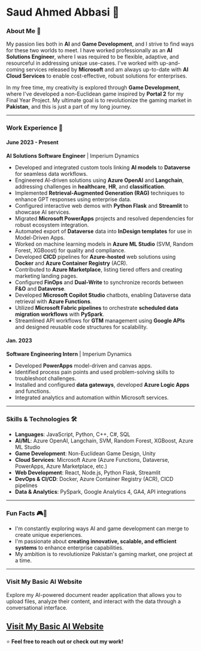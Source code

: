 
# Saud Ahmed Abbasi 👋

### About Me 🚀  
My passion lies both in **AI** and **Game Development**, and I strive to find ways for these two worlds to meet. I have worked professionally as an **AI Solutions Engineer**, where I was required to be flexible, adaptive, and resourceful in addressing unique use-cases. I've worked with up-and-coming services released by **Microsoft** and am always up-to-date with **AI Cloud Services** to enable cost-effective, robust solutions for enterprises.

In my free time, my creativity is explored through **Game Development**, where I've developed a non-Euclidean game inspired by **Portal 2** for my Final Year Project. My ultimate goal is to revolutionize the gaming market in **Pakistan**, and this is just a part of my long journey.

---

### Work Experience 💼  

#### June 2023 - Present  
**AI Solutions Software Engineer** | Imperium Dynamics  
- Developed and integrated custom tools linking **AI models** to **Dataverse** for seamless data workflows.
- Engineered AI-driven solutions using **Azure OpenAI** and **Langchain**, addressing challenges in **healthcare**, **HR**, and **classification**.
- Implemented **Retrieval-Augmented Generation (RAG)** techniques to enhance GPT responses using enterprise data.
- Configured interactive web demos with **Python Flask** and **Streamlit** to showcase AI services.
- Migrated **Microsoft PowerApps** projects and resolved dependencies for robust ecosystem integration.
- Automated export of **Dataverse** data into **InDesign templates** for use in Model-Driven Apps.
- Worked on machine learning models in **Azure ML Studio** (SVM, Random Forest, XGBoost) for quality and compliance.
- Developed **CICD** pipelines for **Azure-hosted** web solutions using **Docker** and **Azure Container Registry** (ACR).
- Contributed to **Azure Marketplace**, listing tiered offers and creating marketing landing pages.
- Configured **FinOps** and **Dual-Write** to synchronize records between **F&O** and **Dataverse**.
- Developed **Microsoft Copilot Studio** chatbots, enabling Dataverse data retrieval with **Azure Functions**.
- Utilized **Microsoft Fabric pipelines** to orchestrate **scheduled data migration workflows** with **PySpark**.
- Streamlined API workflows for **GTM** management using **Google APIs** and designed reusable code structures for scalability.

#### Jan. 2023  
**Software Engineering Intern** | Imperium Dynamics  
- Developed **PowerApps** model-driven and canvas apps.
- Identified process pain points and used problem-solving skills to troubleshoot challenges.
- Installed and configured **data gateways**, developed **Azure Logic Apps** and functions.
- Integrated analytics and automation within Microsoft services.

---

### Skills & Technologies 🛠️  

- **Languages**: JavaScript, Python, C++, C#, SQL  
- **AI/ML**: Azure OpenAI, Langchain, SVM, Random Forest, XGBoost, Azure ML Studio  
- **Game Development**: Non-Euclidean Game Design, Unity  
- **Cloud Services**: Microsoft Azure (Azure Functions, Dataverse, PowerApps, Azure Marketplace, etc.)  
- **Web Development**: React, Node.js, Python Flask, Streamlit  
- **DevOps & CI/CD**: Docker, Azure Container Registry (ACR), CICD pipelines  
- **Data & Analytics**: PySpark, Google Analytics 4, GA4, API integrations

---

### Fun Facts 🎮🎨  
- I'm constantly exploring ways AI and game development can merge to create unique experiences.
- I'm passionate about **creating innovative, scalable, and efficient systems** to enhance enterprise capabilities.
- My ambition is to revolutionize Pakistan's gaming market, one project at a time.

---
### Visit My Basic AI Website

Explore my AI-powered document reader application that allows you to upload files, analyze their content, and interact with the data through a conversational interface.

[Visit My Basic AI Website](https://ai-document-reader.streamlit.app/)
---

⭐ **Feel free to reach out or check out my work!**


